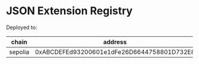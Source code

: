 # JSON Extension Registry

Deployed to:

| chain | address | etherscan |
|-------|---------|----|
| sepolia | 0xABCDEFEd93200601e1dFe26D6644758801D732E8 | [↗](https://sepolia.etherscan.io/address/0xABCDEFEd93200601e1dFe26D6644758801D732E8) |

